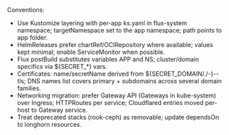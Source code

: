 Conventions:
- Use Kustomize layering with per-app ks.yaml in flux-system namespace; targetNamespace set to the app namespace; path points to app folder.
- HelmReleases prefer chartRef/OCIRepository where available; values kept minimal; enable ServiceMonitor when possible.
- Flux postBuild substitutes variables APP and NS; cluster/domain specifics via ${SECRET_*} vars.
- Certificates: name/secretName derived from ${SECRET_DOMAIN/./-}-<stage>-tls; DNS names list covers primary + subdomains across several domain families.
- Networking migration: prefer Gateway API (Gateways in kube-system) over Ingress; HTTPRoutes per service; Cloudflared entries moved per-host to Gateway service.
- Treat deprecated stacks (rook-ceph) as removable; update dependsOn to longhorn resources.
